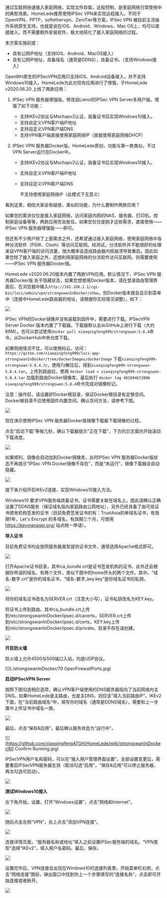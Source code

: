通过互联网快速接入家庭网络，实现文件存取，远程控制，是家庭网络日常使用中的典型场景。HomeLede推荐使用IPSec VPN来实现远程接入。不同于OpenVPN、PPTP，softethervpn、ZeroTier等方案，IPSec VPN 被目前主流操作系统原生支持，也就是说在IOS、Android、Windows、Mac OS上，均可以直接接入，而不需要额外安装软件，极大地简化了接入家庭网络的过程。

本方案实施前提：

- 具有公网IP地址（支持IOS、Android、MacOS接入）
- 具有公网IP地址，具备域名（通常是DDNS），具备证书。（支持Windows接入）

OpenWrt原生的IPSecVPN应用只支持IOS、Android设备接入，并不支持Windows10接入，HomeLede为此对现有应用进行了增强，于HomeLede v2020.06.20 上线了两款应用：

1. IPSec VPN 服务器增强版。修改自Lienol的IPSec VPN Server多用户版。增强了如下功能：
   - 支持IKEv2协议与Mschapv2认证，装备证书后实现Windows10接入。
   - 支持自定义VPN客户端IP地址
   - 支持自定义VPN客户端DNS
   - 支持VPN客户端直接使用家庭网络IP（直接使用家庭网络DHCP）
   
2. IPSec VPN 服务器Docker版。HomeLede原创，功能与第一款类似，不过VPN Server运行在Docker中。

   - 支持IKEv2协议与Mschapv2认证，装备证书后实现Windows10接入。

   - 支持自定义VPN客户端IP地址

   - 支持自定义VPN客户端DNS

     不支持使用家庭网络IP（此模式下无意义）

看到这里，相信大家会有疑惑，类似的功能，为什么要制作两款应用？

如果您的需求仅仅是接入家庭网络，访问家庭内网的NAS、服务器、打印机，控制家庭设备等等，两款应用完全胜任。如果您仅仅是刚才这些需求，直接使用——IPSec VPN 服务器增强版——即可。

但还有不少用户除了上面需求之外，还希望通过接入家庭网络，使用家庭网络中各种分流软件（PSW、Clash）等访问互联网。经测试，分流软件并不能很好的处理来自VPN客户端的访问流量，很大概率会造成路由器内核崩溃导致重启。因此如果您除了接入家庭之外，还想利用家庭网络的分流软件访问互联网，则需要使用——IPSec VPN 服务器Docker版。

HomeLede v2020.06.20版本内置了两款VPN应用。默认情况下，IPSec VPN 服务器Docker版 处于隐藏状态，如果您想使用Docker版本，请在登录路由管理界面后，在浏览器中输入`http://192.168.1.1/cgi-bin/luci/admin/vpn/strongswanInDocker/show`，则Docker版本就会显示到菜单中（连接中HomeLede路由器的地址，请根据你实际情况调整）。如下：

![](https://github.com/xiaoqingfengATGH/HomeLede/wiki/strongswanInDocker/10.FrontPage.jpg)

IPSec VPN的Docker镜像并没有装载到固件中，需要进行下载。IPSecVPN Server Docker 版本内置了下载器。下载器默认会从GitHub上进行下载（大约66M）。也可以尝试使用`docker pull xiaoqingfeng999/strongswan:5.8.4`命令，从DockerHub中央仓库下载。

如果网络情况不佳，可以使用码云，访问：`https://gitee.com/xiaoqingfeng999/luci-app-strongswanInDocker/tree/dockerImages/dockerImage` 下载`xiaoqingfeng999-strongswan-5.8.4.7z`，使用7z解压后，得到`xiaoqingfeng999-strongswan-5.8.4.tar`。上传到路由后，使用 `docker load < xiaoqingfeng999-strongswan-5.8.4.tar` 加载到路由Docker镜像库，最后执行 `docker tag 481894b7280b xiaoqingfeng999/strongswan:5.8.4`命令完成对镜像标记。

注意：操作前，请设置好Docker根目录，保证Docker根目录有足够空间。Docker根目录不应使用固件内置空间。确认空间方法，请参考下图。

![](https://github.com/xiaoqingfengATGH/HomeLede/wiki/strongswanInDocker/20.ConfirmDockerRootPath.jpg)

现在演示使用IPSec VPN 服务器Docker版镜像下载器下载镜像的过程。

点击“启动下载”等候几秒，确认下载器提示“正在下载”，下方的日志窗内开始滚动下载进度。

![](https://github.com/xiaoqingfengATGH/HomeLede/wiki/strongswanInDocker/30.StartImageDownload.jpg)

如果顺利，镜像会自动加到Docker镜像库，此时IPSec VPN 服务器Docker版状态不再提示“IPSec VPN Docker镜像不存在”，而是“未运行”，镜像下载器会自动隐藏。

![](https://github.com/xiaoqingfengATGH/HomeLede/wiki/strongswanInDocker/40.ImgDownloadSucc.jpg)

接下来介绍开启IKEv2连接，实现Windows10接入方法。

Windows10 要求VPN服务端具备证书，证书需要关联在域名上。因此请确认正确设置了DDNS服务（保证域名指向家庭路由公网地址），另外已经具备了由可信证书颁发机构签发的证书（目前免费签发证书的有：TrustAsia的单域名证书，有效期1年，Let's Encrypt 的多域名，有效期三个月，可使用 https://keymanager.org/ 站点统一申请）。

**导入证书**

目前免费证书均会按照服务器类型提供证书文件，通常选择Apache格式即可。

![](https://github.com/xiaoqingfengATGH/HomeLede/wiki/strongswanInDocker/50SelectCertificate.jpg)

打开Apache证书目录，其中ca_bundle.crt是证书签发机构的证书，此外还会根据你申请的域名，有两个文件，类似下图中的home开头的两个文件。其中。“域名-数字.crt”是你的域名证书，“域名-数字_key.key”是你域名证书的私钥。

![](https://github.com/xiaoqingfengATGH/HomeLede/wiki/strongswanInDocker/60changecentificatename.jpg)

将你的域名证书改名为SERVER.crt（注意大小写），证书私钥改名为KEY.key。

将证书上传到路由。其中ca_bundle.crt上传到/etc/strongswanInDocker/ipsec.d/cacerts，SERVER.crt上传到/etc/strongswanInDocker/ipsec.d/certs，KEY.key上传到/etc/strongswanInDocker/ipsec.d/private。目录不存在请创建。

![](https://github.com/xiaoqingfengATGH/HomeLede/wiki/strongswanInDocker/65uploadcentificates.jpg)

**开启防火墙**

防火墙上允许4500与500端口入站，均是UDP协议。

![](./strongswanInDocker/70 OpenFirewallPorts.jpg)

**启动IPSecVPN Server**

按照下图勾选相应选项，确认VPN客户端使用的DNS服务器指向了当前网络内主DNS。如果HomeLede是主路由，也是主DNS，则应该“填入当前路由IP”。IKEv2下面，在“当前路由域名”中，填写你的域名（通常是DDNS域名），需要和上一步骤中上传证书中域名一致。

![](https://github.com/xiaoqingfengATGH/HomeLede/wiki/strongswanInDocker/75StartServer.jpg)

最后，点击“保存&应用”。最后确认服务状态为“运行中”。

![](https://github.com/xiaoqingfengATGH/HomeLede/wiki/strongswanInDocker/80 Confirm Running.jpg)

IPSecVPN用户名和密码，可以在“接入用户管理界面设置”。全部设置变更后，需要重启IPSecVPN服务器生效（取消勾选“启用”，“保存&应用”可以停止服务器，再次勾选可启动）。

![](https://github.com/xiaoqingfengATGH/HomeLede/wiki/strongswanInDocker/81UserManage.jpg)

**测试Windows10接入**

左下角开始，设置，打开“Windows设置”，点击“网络和Internet”。

![](https://github.com/xiaoqingfengATGH/HomeLede/wiki/strongswanInDocker/84ControlPanel.jpg)

随后点击左侧“VPN”，右上点击“添加VPN连接”。

![](https://github.com/xiaoqingfengATGH/HomeLede/wiki/strongswanInDocker/85VPNEntry.jpg)

连接详情页面，“服务器名称或地址”填入之前设置IPSec服务端的域名。“VPN类型”选择“IKEv2”，填入用户名密码。最后，保存。

![](https://github.com/xiaoqingfengATGH/HomeLede/wiki/strongswanInDocker/86AddIKEv2Connection.jpg)

设置完毕后，VPN连接会出现在Windows10的连接列表里，开始菜单栏右侧，点击“网络连接”图标，弹出窗口中找到你上一个步骤填写的“连接名称”，点击即可开始连接或者断开。

![](https://github.com/xiaoqingfengATGH/HomeLede/wiki/strongswanInDocker/87StartConnect.jpg)